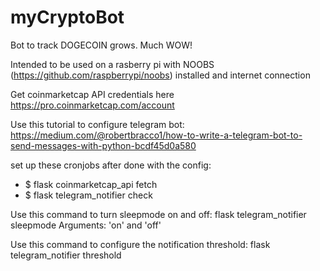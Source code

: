 # myCryptoBot
Bot to track DOGECOIN grows. Much WOW!

Intended to be used on a rasberry pi with NOOBS (https://github.com/raspberrypi/noobs) installed and internet connection 

Get coinmarketcap API credentials here https://pro.coinmarketcap.com/account

Use this tutorial to configure telegram bot: https://medium.com/@robertbracco1/how-to-write-a-telegram-bot-to-send-messages-with-python-bcdf45d0a580

set up these cronjobs after done with the config:
  - $ flask coinmarketcap_api fetch
  - $ flask telegram_notifier check

Use this command to turn sleepmode on and off:
flask telegram_notifier sleepmode
Arguments: 'on' and 'off'

Use this command to configure the notification threshold:
flask telegram_notifier threshold